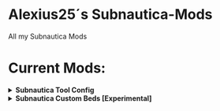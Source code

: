 # Alexius25´s Subnautica-Mods
All my Subnautica Mods

# Current Mods:


<details>
  <summary><strong>Subnautica Tool Config</strong></summary>

  <div align="center">
    <img src="./Pages/SubnauticaToolConfig-Image-1.jpg" alt="Screenshot 1" width="500"/>
    <img src="./Pages/SubnauticaToolConfig-Image-3.jpg" alt="Screenshot 3" width="500"/>
  </div>

  <br/>

  **Description:**  
  With this Mod you can change Tool Values

  **Required Mods:**
  - Nautilus: [GitHub](https://github.com/SubnauticaModding/Nautilus) / [Nexus Mods](https://www.nexusmods.com/subnautica/mods/1262)

  **Download:**
  - [Github Release](https://github.com/Alexius25/Subnautica-Mods/releases)
  
</details>

<details>
  <summary><strong>Subnautica Custom Beds [Experimental]</strong></summary>

  <div align="center">
    <img src="./Pages/" alt="Screenshot 1" width="500"/>
    <img src="./Pages/" alt="Screenshot 3" width="500"/>
  </div>

  <br/>

  **Description:**  
  With this Mod you can make Custom Beds using png and json files

  **Required Mods:**
  - Nautilus: [GitHub](https://github.com/SubnauticaModding/Nautilus) / [Nexus Mods](https://www.nexusmods.com/subnautica/mods/1262)

  **Download:**
  - None (Currently)
  
</details>
